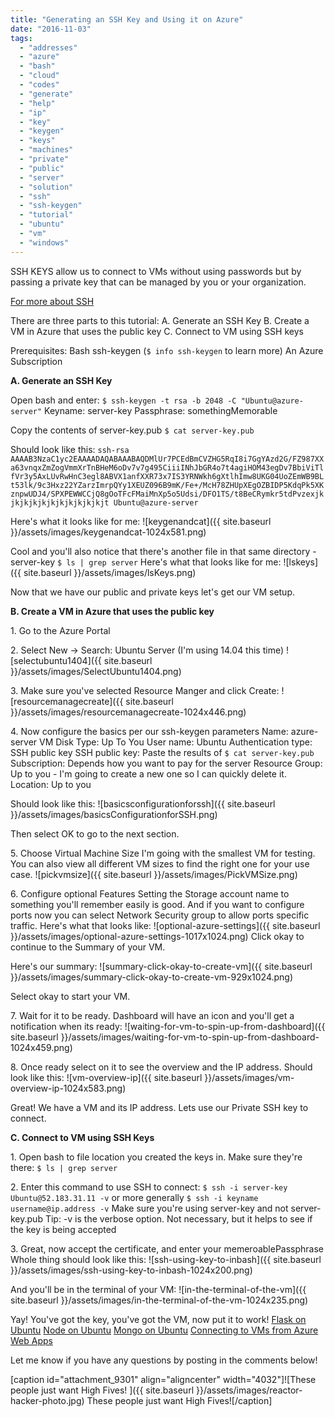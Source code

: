 ```yaml
---
title: "Generating an SSH Key and Using it on Azure"
date: "2016-11-03"
tags: 
  - "addresses"
  - "azure"
  - "bash"
  - "cloud"
  - "codes"
  - "generate"
  - "help"
  - "ip"
  - "key"
  - "keygen"
  - "keys"
  - "machines"
  - "private"
  - "public"
  - "server"
  - "solution"
  - "ssh"
  - "ssh-keygen"
  - "tutorial"
  - "ubuntu"
  - "vm"
  - "windows"
---
```


SSH KEYS allow us to connect to VMs without using passwords but by passing a private key that can be managed by you or your organization.

[For more about SSH](https://en.wikipedia.org/wiki/Secure_Shell)

There are three parts to this tutorial: A. Generate an SSH Key B. Create a VM in Azure that uses the public key C. Connect to VM using SSH keys

Prerequisites: Bash ssh-keygen (`$ info ssh-keygen` to learn more) An Azure Subscription

**A. Generate an SSH Key**

Open bash and enter: `$ ssh-keygen -t rsa -b 2048 -C "Ubuntu@azure-server"` Keyname: server-key Passphrase: somethingMemorable

Copy the contents of server-key.pub `$ cat server-key.pub`

Should look like this: `ssh-rsa AAAAB3NzaC1yc2EAAAADAQABAAABAQDMlUr7PCEdBmCVZHG5RqI8i7GgYAzd2G/FZ987XXa63vnqxZmZogVmmXrTnBHeM6oDv7v7g495CiiiINhJbGR4o7t4agiHOM43egDv7BbiViTlfVr3y5AxLUvRwHnC3egl8ABVX1anfXXR73x7IS3YRNWkh6gXtlhImw8UKG04UoZEmWB9BLt53lk/9c3Hxz22YZarzImrpQYy1XEUZ096B9mK/Fe+/McH78ZHUpXEgOZBIDP5KdqPk5XKznpwUDJ4/SPXPEWWCCjQ8gOoTFcFMaiMnXp5o5Udsi/DFO1TS/t8BeCRymkr5tdPvzexjkjkjkjkjkjkjkjkjkjkjkjt Ubuntu@azure-server`

Here's what it looks like for me: ![keygenandcat]({{ site.baseurl }}/assets/images/keygenandcat-1024x581.png)

Cool and you'll also notice that there's another file in that same directory - server-key `$ ls | grep server` Here's what that looks like for me: ![lskeys]({{ site.baseurl }}/assets/images/lsKeys.png)

Now that we have our public and private keys let's get our VM setup.

**B. Create a VM in Azure that uses the public key**

1\. Go to the Azure Portal

2\. Select New -> Search: Ubuntu Server (I'm using 14.04 this time) ![selectubuntu1404]({{ site.baseurl }}/assets/images/SelectUbuntu1404.png)

3\. Make sure you've selected Resource Manger and click Create: ![resourcemanagecreate]({{ site.baseurl }}/assets/images/resourcemanagecreate-1024x446.png)

4\. Now configure the basics per our ssh-keygen parameters Name: azure-server VM Disk Type: Up To You User name: Ubuntu Authentication type: SSH public key SSH public key: Paste the results of `$ cat server-key.pub` Subscription: Depends how you want to pay for the server Resource Group: Up to you - I'm going to create a new one so I can quickly delete it. Location: Up to you

Should look like this: ![basicsconfigurationforssh]({{ site.baseurl }}/assets/images/basicsConfigurationforSSH.png)

Then select OK to go to the next section.

5\. Choose Virtual Machine Size I'm going with the smallest VM for testing. You can also view all different VM sizes to find the right one for your use case. ![pickvmsize]({{ site.baseurl }}/assets/images/PickVMSize.png)

6\. Configure optional Features Setting the Storage account name to something you'll remember easily is good. And if you want to configure ports now you can select Network Security group to allow ports specific traffic. Here's what that looks like: ![optional-azure-settings]({{ site.baseurl }}/assets/images/optional-azure-settings-1017x1024.png) Click okay to continue to the Summary of your VM.

Here's our summary: ![summary-click-okay-to-create-vm]({{ site.baseurl }}/assets/images/summary-click-okay-to-create-vm-929x1024.png)

Select okay to start your VM.

7\. Wait for it to be ready. Dashboard will have an icon and you'll get a notification when its ready: ![waiting-for-vm-to-spin-up-from-dashboard]({{ site.baseurl }}/assets/images/waiting-for-vm-to-spin-up-from-dashboard-1024x459.png)

8\. Once ready select on it to see the overview and the IP address. Should look like this: ![vm-overview-ip]({{ site.baseurl }}/assets/images/vm-overview-ip-1024x583.png)

Great! We have a VM and its IP address. Lets use our Private SSH key to connect.

**C. Connect to VM using SSH Keys**

1\. Open bash to file location you created the keys in. Make sure they're there: `$ ls | grep server`

2\. Enter this command to use SSH to connect: `$ ssh -i server-key Ubuntu@52.183.31.11 -v` or more generally `$ ssh -i keyname username@ip.address -v` Make sure you're using server-key and not server-key.pub Tip: -v is the verbose option. Not necessary, but it helps to see if the key is being accepted

3\. Great, now accept the certificate, and enter your memeroablePassphrase Whole thing should look like this: ![ssh-using-key-to-inbash]({{ site.baseurl }}/assets/images/ssh-using-key-to-inbash-1024x200.png)

And you'll be in the terminal of your VM: ![in-the-terminal-of-the-vm]({{ site.baseurl }}/assets/images/in-the-terminal-of-the-vm-1024x235.png)

Yay! You've got the key, you've got the VM, now put it to work! [Flask on Ubuntu](http://timmyreilly.azurewebsites.net/running-flask-on-ubuntu-vm/) [Node on Ubuntu](http://timmyreilly.azurewebsites.net/running-node-and-express-on-ubuntu-vm/) [Mongo on Ubuntu](http://timmyreilly.azurewebsites.net/running-mongo-on-ubuntu-virtual-machine-in-azure/) [Connecting to VMs from Azure Web Apps](http://timmyreilly.azurewebsites.net/running-mongo-on-ubuntu-virtual-machine-in-azure/)

Let me know if you have any questions by posting in the comments below!

\[caption id="attachment\_9301" align="aligncenter" width="4032"\]![These people just want High Fives! ]({{ site.baseurl }}/assets/images/reactor-hacker-photo.jpg) These people just want High Fives!\[/caption\]

